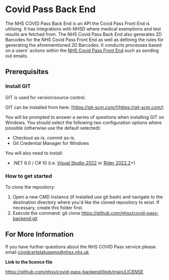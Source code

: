 # Covid Pass Back End

The NHS COVID Pass Back End is an API the Covid Pass Front End is utilising. It has integrations with NHSD where medical exemptions and test results are fetched from. The NHS Covid Pass Back End also generates 2D Barcodes for the NHS Covid Pass Front End as well as defining the rules for generating the aforementioned 2D Barcodes. It conducts processes based on a users' actions within the [NHS Covid Pass Front End](https://github.com/nhsx/covid-pass-web) such as sending out emails. 

## Prerequisites

### **Install GIT**

GIT is used for version/source control.

GIT can be installed from here: [https://git-scm.com/](https://git-scm.com/)

You will be prompted to answer a series of questions when installing GIT on Windows. You should select the following two configuration options where possible (otherwise use the default selected):

- Checkout as-is, commit as-is.
- Git Credential Manager for Windows

You will also need to install:
- .NET 6.0 / C# 10 (i.e. [Visual Studio 2022](https://visualstudio.microsoft.com/vs/) or [Rider 2022.2](https://blog.jetbrains.com/dotnet/2022/08/02/rider-2022-2-released/)+)

### **How to get started**

To clone the repository:

1. Open a new CMD instance (if installed use git bash) and navigate to the destination directory where you'd like the cloned repository to exist. If necessary, create this folder first.
2. Execute the command: git clone https://github.com/nhsx/covid-pass-backend.git

## For More Information

If you have further questions about the NHS COVID Pass service please email covidcertstatuspmo@nhsx.nhs.uk

**Link to the licence file**

https://github.com/nhsx/covid-pass-backend/blob/main/LICENSE
